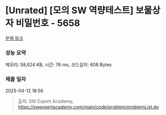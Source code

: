 # [Unrated] [모의 SW 역량테스트] 보물상자 비밀번호 - 5658 

[문제 링크](https://swexpertacademy.com/main/code/problem/problemDetail.do?contestProbId=AWXRUN9KfZ8DFAUo) 

### 성능 요약

메모리: 58,624 KB, 시간: 76 ms, 코드길이: 608 Bytes

### 제출 일자

2025-04-12 18:56



> 출처: SW Expert Academy, https://swexpertacademy.com/main/code/problem/problemList.do